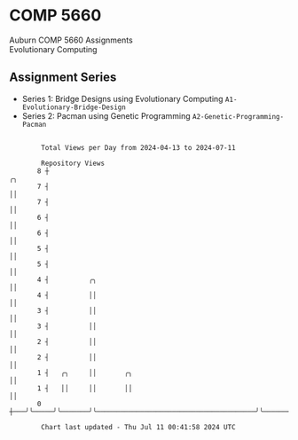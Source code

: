 # COMP 5660
Auburn COMP 5660 Assignments  
Evolutionary Computing

## Assignment Series
- Series 1: Bridge Designs using Evolutionary Computing `A1-Evolutionary-Bridge-Design`
- Series 2: Pacman using Genetic Programming `A2-Genetic-Programming-Pacman`

```

        Total Views per Day from 2024-04-13 to 2024-07-11

        Repository Views
       8 ┼                                                             ╭╮
       7 ┤                                                             ││
       7 ┤                                                             ││
       6 ┤                                                             ││
       6 ┤                                                             ││
       5 ┤                                                             ││
       5 ┤                                                             ││
       4 ┤          ╭╮                                                 ││
       4 ┤          ││                                                 ││
       3 ┤          ││                                                 ││
       3 ┤          ││                                                 ││
       2 ┤          ││                                                 ││
       2 ┤          ││                                                 ││
       1 ┤   ╭╮     ││       ╭╮                                        ││
       1 ┤   ││     ││       ││                                        ││
       0 ┼───╯╰─────╯╰───────╯╰────────────────────────────────────────╯╰──────────────────────────

        Chart last updated - Thu Jul 11 00:41:58 2024 UTC
        
```
